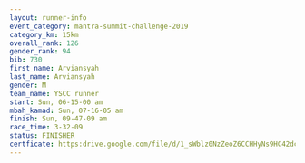 ```yaml
---
layout: runner-info 
event_category: mantra-summit-challenge-2019 
category_km: 15km 
overall_rank: 126
gender_rank: 94
bib: 730
first_name: Arviansyah
last_name: Arviansyah
gender: M
team_name: YSCC runner
start: Sun, 06-15-00 am
mbah_kamad: Sun, 07-16-05 am
finish: Sun, 09-47-09 am
race_time: 3-32-09
status: FINISHER
certficate: https:drive.google.com/file/d/1_sWblz0NzZeoZ6CCHHyNs9HC42dc-aap/view?usp=sharing
---
```

